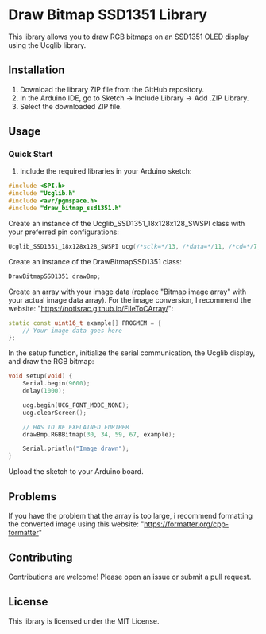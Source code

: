 # Draw Bitmap SSD1351 Library

This library allows you to draw RGB bitmaps on an SSD1351 OLED display using the Ucglib library.

## Installation

1. Download the library ZIP file from the GitHub repository.
2. In the Arduino IDE, go to Sketch -> Include Library -> Add .ZIP Library.
3. Select the downloaded ZIP file.

## Usage

### Quick Start

1. Include the required libraries in your Arduino sketch:

```cpp
#include <SPI.h>
#include "Ucglib.h"
#include <avr/pgmspace.h>
#include "draw_bitmap_ssd1351.h"
```
Create an instance of the Ucglib_SSD1351_18x128x128_SWSPI class with your preferred pin configurations:

```cpp
Ucglib_SSD1351_18x128x128_SWSPI ucg(/*sclk=*/13, /*data=*/11, /*cd=*/7, /*cs=*/10, /*reset=*/8);
```
Create an instance of the DrawBitmapSSD1351 class:

```cpp
DrawBitmapSSD1351 drawBmp;
```
Create an array with your image data (replace "Bitmap image array" with your actual image data array). 
For the image conversion, I recommend the website: "https://notisrac.github.io/FileToCArray/":

```cpp
static const uint16_t example[] PROGMEM = {
    // Your image data goes here
};
```
In the setup function, initialize the serial communication, the Ucglib display, and draw the RGB bitmap:

```cpp
void setup(void) {
    Serial.begin(9600);
    delay(1000);

    ucg.begin(UCG_FONT_MODE_NONE);
    ucg.clearScreen();

    // HAS TO BE EXPLAINED FURTHER
    drawBmp.RGBBitmap(30, 34, 59, 67, example);

    Serial.println("Image drawn");
}
```
Upload the sketch to your Arduino board.

## Problems
If you have the problem that the array is too large, i recommend formatting the converted image using this website: "https://formatter.org/cpp-formatter"

## Contributing
Contributions are welcome! Please open an issue or submit a pull request.

## License
This library is licensed under the MIT License.
